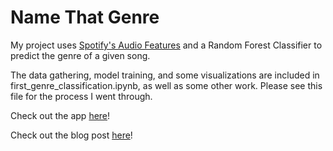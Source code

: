 # Name That Genre
My project uses [Spotify's Audio Features](https://developer.spotify.com/documentation/web-api/reference/tracks/get-audio-features/) and a Random Forest Classifier to predict the genre of a given song. 

The data gathering, model training, and some visualizations are included in first_genre_classification.ipynb, as well as some other work. Please see this file for the process I went through.



Check out the app [here](https://name-that-genre.herokuapp.com)!

Check out the blog post [here](https://towardsdatascience.com/music-genre-prediction-with-spotifys-audio-features-8a2c81f1a22e)!
